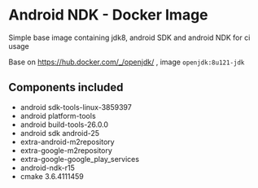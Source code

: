 # Android NDK - Docker Image

Simple base image containing jdk8, android SDK and android NDK for ci usage

Base on https://hub.docker.com/_/openjdk/ , image `openjdk:8u121-jdk`

## Components included
* android sdk-tools-linux-3859397
* android platform-tools
* android build-tools-26.0.0
* android sdk android-25
* extra-android-m2repository
* extra-google-m2repository
* extra-google-google_play_services
* android-ndk-r15
* cmake 3.6.4111459
